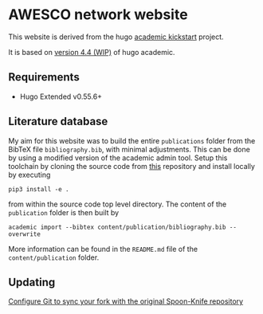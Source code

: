 # AWESCO network website

This website is derived from the hugo [academic kickstart](https://github.com/sourcethemes/academic-kickstart) project.

It is based on [version 4.4 (WIP)](https://sourcethemes.com/academic/updates/v4.4.0/) of hugo academic.

## Requirements

* Hugo Extended v0.55.6+

## Literature database

My aim for this website was to build the entire `publications` folder from the BibTeX file `bibliography.bib`, with minimal adjustments. This can be done by using a modified version of the academic admin tool. Setup this toolchain by cloning the source code from [this](https://github.com/rschmehl/academic-admin) repository and install locally by executing

    pip3 install -e .

from within the source code top level directory. The content of the `publication` folder is then built by

    academic import --bibtex content/publication/bibliography.bib --overwrite

More information can be found in the `README.md` file of the `content/publication` folder.

## Updating

[Configure Git to sync your fork with the original Spoon-Knife repository](https://help.github.com/en/articles/fork-a-repo#keep-your-fork-synced)

